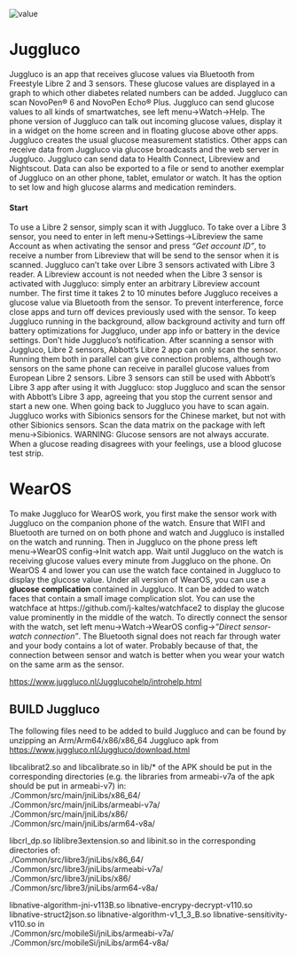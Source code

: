 ![value](valuemmolL.png)
# Juggluco
Juggluco is an app that receives glucose values via Bluetooth from Freestyle Libre 2 and 3 sensors. These glucose values are displayed in a graph to which other diabetes related numbers can be added. Juggluco can scan NovoPen® 6 and NovoPen Echo® Plus.
Juggluco can send glucose values to all kinds of smartwatches, see left menu→Watch→Help.
The phone version of Juggluco can talk out incoming glucose values, display it in a widget on the home screen and in floating glucose above other apps.
Juggluco creates the usual glucose measurement statistics.
Other apps can receive data from Juggluco via glucose broadcasts and the web server in Juggluco. Juggluco can send data to Health Connect, Libreview and Nightscout. Data can also be exported to a file or send to another exemplar of Juggluco on an other phone, tablet, emulator or watch.
It has the option to set low and high glucose alarms and medication reminders.
<h4>Start</h4>
To use a Libre 2 sensor, simply scan it with Juggluco.
To take over a Libre 3 sensor, you need to enter in left menu→Settings→Libreview the same Account as when activating the sensor and press <i>“Get account ID”</i>, to receive a number from Libreview that will be send to the sensor when it is scanned. Juggluco can’t take over Libre 3 sensors activated with Libre 3 reader. A Libreview account is not needed when the Libre 3 sensor is activated with Juggluco: simply enter an arbitrary Libreview account number.
The first time it takes 2 to 10 minutes before Juggluco receives a glucose value via Bluetooth from the sensor. To prevent interference, force close apps and turn off devices previously used with the sensor. To keep Juggluco running in the background, allow background activity and turn off battery optimizations for Juggluco, under app info or battery in the device settings. Don’t hide Juggluco’s notification.
After scanning a sensor with Juggluco, Libre 2 sensors, Abbott’s Libre 2 app can only scan the sensor. Running them both in parallel can give connection problems, although two sensors on the same phone can receive in parallel glucose values from European Libre 2 sensors.
Libre 3 sensors can still be used with Abbott’s Libre 3 app after using it with Juggluco: stop Juggluco and scan the sensor with Abbott’s Libre 3 app, agreeing that you stop the current sensor and start a new one. When going back to Juggluco you have to scan again.
Juggluco works with Sibionics sensors for the Chinese market, but not with other Sibionics sensors. Scan the data matrix on the package with left menu→Sibionics.
WARNING: Glucose sensors are not always accurate. When a glucose reading disagrees with your feelings, use a blood glucose test strip.
<h1>WearOS</h1>
To make Juggluco for WearOS work, you first make the sensor work with Juggluco on the companion phone of the watch. Ensure that WIFI and Bluetooth are turned on on both phone and watch and Juggluco is installed on the watch and running. Then in Juggluco on the phone press left menu→WearOS config→Init watch app. Wait until Juggluco on the watch is receiving glucose values every minute from Juggluco on the phone. On WearOS 4 and lower you can use the watch face contained in Juggluco to display the glucose value. Under all version of WearOS, you can use a <b>glucose complication</b> contained in Juggluco. It can be added to watch faces that contain a small image complication slot. You can use the watchface at https://github.com/j-kaltes/watchface2 to display the glucose value prominently in the middle of the watch.
To directly connect the sensor with the watch, set left menu→Watch→WearOS config→<i>”Direct sensor-watch connection”</i>. The Bluetooth signal does not reach far through water and your body contains a lot of water. Probably because of that, the connection between sensor and watch is better when you wear your watch on the same arm as the sensor.

https://www.juggluco.nl/Jugglucohelp/introhelp.html

## BUILD Juggluco
The following files need to be added to build Juggluco and can be found by unzipping an Arm/Arm64/x86/x86_64 Juggluco apk from
https://www.juggluco.nl/Juggluco/download.html

libcalibrat2.so and libcalibrate.so in lib/* of the APK should be put in the corresponding directories (e.g. the libraries from armeabi-v7a of the apk should be put in armeabi-v7) in:    
./Common/src/main/jniLibs/x86_64/    
./Common/src/main/jniLibs/armeabi-v7a/   
./Common/src/main/jniLibs/x86/   
./Common/src/main/jniLibs/arm64-v8a/   
   
libcrl_dp.so  liblibre3extension.so  and libinit.so  in the corresponding directories of:   
./Common/src/libre3/jniLibs/x86_64/   
./Common/src/libre3/jniLibs/armeabi-v7a/   
./Common/src/libre3/jniLibs/x86/   
./Common/src/libre3/jniLibs/arm64-v8a/   

libnative-algorithm-jni-v113B.so  libnative-encrypy-decrypt-v110.so  libnative-struct2json.so libnative-algorithm-v1_1_3_B.so   libnative-sensitivity-v110.so in   
./Common/src/mobileSi/jniLibs/armeabi-v7a/   
./Common/src/mobileSi/jniLibs/arm64-v8a/


